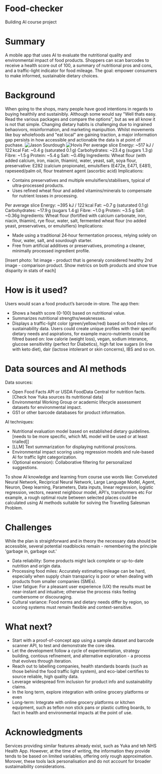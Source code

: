 # Food-checker
Building AI course project
# Summary
A mobile app that uses AI to evaluate the nutritional quality and environmental impact of food products. Shoppers can scan barcodes to receive a health score out of 100, a summary of nutritional pros and cons, and a traffic-light indicator for food mileage. The goal: empower consumers to make informed, sustainable dietary choices.
# Background
When going to the shops, many people have good intentions in regards to buying healthily and sustainibly. Although some would say "Well thats easy. Read the various packages and compare the options", but as we all know it is not that simple. Changing dietary habits is challenging due to ingrained behaoivors, misinformation, and marketing manipultion. Whilst movements like buy wholefoods and "eat local" are gaining traction, a major information gap persists in how accessible and actionable the data is at point of puchase. 
![Jason Sourdough](https://github.com/user-attachments/assets/d71786f2-5910-4a16-a387-abba4da9ee56)
![Hovis](https://github.com/user-attachments/assets/df317331-7dd9-4c67-a5b1-f87199163d9a)
Per average slice
Energy: ~517 kJ / 122 kcal 
Fat: ~0.4 g (saturated 0.1 g) 
Carbohydrates: ~23.4 g (sugars 1.3 g) 
Fibre: ~1.5 g 
Protein: ~5.4 g 
Salt: ~0.49g 
Ingredients: Wheat flour (with added calcium, iron, niacin, thiamin), water, yeast, salt, soya flour, preservative: E282 (calcium propionate), emulsifiers (E472e, E471, E481), rapeseed/palm oil, flour treatment agent (ascorbic acid) 
Implications:
 - Contains preservatives and multiple emulsifiers/stabilisers, typical of ultra‑processed products.
 - Uses refined wheat flour and added vitamins/minerals to compensate for nutrient losses in processing.

Per average slice
Energy: ~395 kJ / 122 kcal 
Fat: ~0.7 g (saturated 0.1 g) 
Carbohydrates: ~17.9 g (sugars 1.4 g) 
Fibre: ~1.0 g 
Protein: ~3.5 g 
Salt: ~0.36g 
Ingredients: Wheat flour (fortified with calcium carbonate, iron, niacin, thiamin), rye flour, water, salt, fermented wheat flour (no added yeast, preservatives, or emulsifiers) 
Implications:
 - Made using a traditional 24‑hour fermentation process, relying solely on flour, water, salt, and sourdough starter.
 - Free from artificial additives or preservatives, promoting a cleaner, minimally processed ingredient profile.

[Insert photo: 1st image - product that is generaly considered healthy 2nd image - comparison product. Show metrics on both products and show true disparity in stats of each]


# How is it used?
Users would scan a food product’s barcode in-store. The app then:
 - Shows a health score (0-100) based on nutritional value.
 - Summarizes nutritional strengths/weaknesses.
 - Displays a traffic-light color (green/yellow/red) based on food miles or sustainability data.
Users could create unique profiles with their specific dietary needs and aspirations, for example macro-nutrients could be filtred based on: low calorie (weight loss), vegan, sodium interance, glucose sensitivitity (perfect for Diabetics), high fat low sugars (in line with keto diet), dair (lactose intolerant or skin concerns), IBS and so on.

# Data sources and AI methods
Data sources:
 - Open Food Facts API or USDA FoodData Central for nutrition facts. [Check how Yuka sources its nutritional data]
 - Environmental Working Group or academic lifecycle assessment datasets for environmental impact.
 - GS1 or other barcode databases for product information.

AI techniques:
 - Nutritional evaluation model based on established dietary guidelines. [needs to be more specific, which ML model will be used or at least trialled]]
 - [LLM] Text summarization for displaying nutritional pros/cons.
 - Environmental impact scoring using regression models and rule-based AI for traffic light categorization.
 - (Optional extension): Collaborative filtering for personalized suggestions.

To show AI knowledge and learning from course use words like: Conveluted Neural Network, Reciprical Neural Network, Large Language Model, Agent, Neuron, Deep learning, Parameters, Data inputs, linear regression, logistic regression, vectors, nearest neighbour model, API's, transformers etc
For example, a rough optimal route between selected places could be calculated using AI methods suitable for solving the Travelling Salesman Problem.

# Challenges
While the plan is straighforward and in theory the necessary data should be accessible, several potential roadblocks remain - remembering the principle 'garbage in, garbage out.'

 - Data reliability: Some products might lack complete or up-to-date nutrition and origin data.
 - Processing food miles: Accurately estimating mileage can be hard, especially when supply chain transparicy is poor or when dealing with products from smaller companies (SMEs).
 - User fatigue: For a pleasant user experience (UX) the results must be near-instant and intuaitve; otherwise the process risks feeling cumbersome or discouraging.
 - Cultural variance: Food norms and dietary needs differ by region, so scoring systems must remain flexible and context-sensitive.

# What next?
 - Start with a proof-of-concept app using a sample dataset and barcode scanner API, to test and demonstrate the core idea.
 - Let the development follow a cycle of experimentation, strategy building, contious refinement, and alternative exploration - a process that evolves through iteration. 
 - Reach out to labelling companies, health standards boards (such as those behind the food traffic light system), and eco-label certifies to source reliable, high quality data.
 - Leverage widespread firm inclusion for product info and sustainability claims.
 - In the long term, explore integration with online grocery platforms or even
 - Long-term: Integrate with online grocery platforms or kitchen equipment, such as teflon non stick pans or plastic cutting boards, to fact in health and environmental impacts at the point of use.

# Acknowledgments
Services providing similar features already exist, such as Yuka and teh NHS Health App. However, at the time of writing, the information they provide tends to be based on limited variables, offering only rough approximation. Morover, these tools lack personalisation and do not account for broader sustaimaibility considerations.
